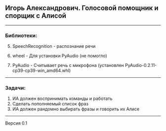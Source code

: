 ## Игорь Александрович. Голосовой помощник и спорщик с Алисой
____
### Библиотеки:
5. SpeechRecognition - распознание речи

6. wheel - Для установки PyAudio (не помогло)

7. PyAudio - Считывает речь с микрофона (установлен PyAudio-0.2.11-cp39-cp39-win_amd64.whl)
____
### Задачи:
1. ИА должен воспринимать команды и работать
2. Сделать пополняемый список фраз
3. ИА должен рандомно выбирать фразы и говорить их Алисе
____
Версия 0.1